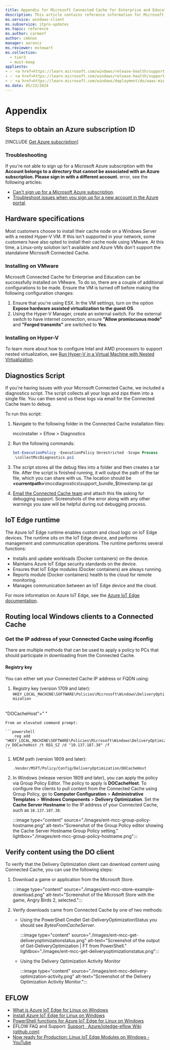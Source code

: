```yaml
---
title: Appendix for Microsoft Connected Cache for Enterprise and Education
description: This article contains reference information for Microsoft Connected Cache for Enterprise and Education.
ms.service: windows-client
ms.subservice: itpro-updates
ms.topic: reference
ms.author: carmenf
author: cmknox
manager: aaroncz
ms.reviewer: mstewart
ms.collection:
  - tier3
  - must-keep
appliesto: 
- ✅ <a href=https://learn.microsoft.com/windows/release-health/supported-versions-windows-client target=_blank>Windows 11</a>
- ✅ <a href=https://learn.microsoft.com/windows/release-health/supported-versions-windows-client target=_blank>Windows 10</a>
- ✅ <a href=https://learn.microsoft.com/windows/deployment/do/waas-microsoft-connected-cache target=_blank>Microsoft Connected Cache for Enterprise and Education</a>
ms.date: 05/23/2024
---
```


# Appendix

## Steps to obtain an Azure subscription ID

<!--Using include file, get-azure-subscription.md, do/mcc-isp.md for shared content-->
[!INCLUDE [Get Azure subscription](includes/get-azure-subscription.md)]

### Troubleshooting

If you're not able to sign up for a Microsoft Azure subscription with the **Account belongs to a directory that cannot be associated with an Azure subscription. Please sign in with a different account.** error, see the following articles:

- [Can't sign up for a Microsoft Azure subscription](/troubleshoot/azure/general/cannot-sign-up-subscription).
- [Troubleshoot issues when you sign up for a new account in the Azure portal](/azure/cost-management-billing/manage/troubleshoot-azure-sign-up).

## Hardware specifications

Most customers choose to install their cache node on a Windows Server with a nested Hyper-V VM. If this isn't supported in your network, some customers have also opted to install their cache node using VMware. At this time, a Linux-only solution isn't available and Azure VMs don't support the standalone Microsoft Connected Cache.

### Installing on VMware

Microsoft Connected Cache for Enterprise and Education can be successfully installed on VMware. To do so, there are a couple of additional configurations to be made. Ensure the VM is turned off before making the following configuration changes:

1. Ensure that you're using ESX. In the VM settings, turn on the option **Expose hardware assisted virtualization to the guest OS**.
1. Using the Hyper-V Manager, create an external switch. For the external switch to have internet connection, ensure **"Allow promiscuous mode"** and **"Forged transmits"** are switched to **Yes**.

### Installing on Hyper-V

To learn more about how to configure Intel and AMD processors to support nested virtualization, see [Run Hyper-V in a Virtual Machine with Nested Virtualization](/virtualization/hyper-v-on-windows/user-guide/nested-virtualization).

## Diagnostics Script

If you're having issues with your Microsoft Connected Cache, we included a diagnostics script. The script collects all your logs and zips them into a single file. You can then send us these logs via email for the Connected Cache team to debug.

To run this script:

1. Navigate to the following folder in the Connected Cache installation files:

    mccinstaller > Eflow > Diagnostics

1. Run the following commands:

   ```powershell
   Set-ExecutionPolicy -ExecutionPolicy Unrestricted -Scope Process
   .\collectMccDiagnostics.ps1
   ```

1. The script stores all the debug files into a folder and then creates a tar file. After the script is finished running, it will output the path of the tar file, which you can share with us. The location should be **\<currentpath\>**\mccdiagnostics\support_bundle_\$timestamp.tar.gz

1. [Email the Connected Cache team](mailto:mccforenterprise@microsoft.com?subject=Debugging%20Help%20Needed%20for%20MCC%20for%20Enterprise) and attach this file asking for debugging support. Screenshots of the error along with any other warnings you saw will be helpful during out debugging process.

## IoT Edge runtime

The Azure IoT Edge runtime enables custom and cloud logic on IoT Edge devices.
The runtime sits on the IoT Edge device, and performs management and
communication operations. The runtime performs several functions:

- Installs and update workloads (Docker containers) on the device.
- Maintains Azure IoT Edge security standards on the device.
- Ensures that IoT Edge modules (Docker containers) are always running.
- Reports module (Docker containers) health to the cloud for remote monitoring.
- Manages communication between an IoT Edge device and the cloud.

For more information on Azure IoT Edge, see the [Azure IoT Edge documentation](/azure/iot-edge/about-iot-edge).

## Routing local Windows clients to a Connected Cache

### Get the IP address of your Connected Cache using ifconfig

There are multiple methods that can be used to apply a policy to PCs that should participate in downloading from the Connected Cache.

#### Registry key

You can either set your Connected Cache IP address or FQDN using:

1. Registry key (version 1709 and later):  
    `HKEY_LOCAL_MACHINE\SOFTWARE\Policies\Microsoft\Windows\DeliveryOptimization`
</br>
    "DOCacheHost"=" "  

    From an elevated command prompt:

    ```powershell
        reg add "HKEY_LOCAL_MACHINE\SOFTWARE\Policies\Microsoft\Windows\DeliveryOptimization" /v DOCacheHost /t REG_SZ /d "10.137.187.38" /f
    ```

1. MDM path (version 1809 and later):

    `.Vendor/MSFT/Policy/Config/DeliveryOptimization/DOCacheHost`

1. In Windows (release version 1809 and later), you can apply the policy via Group Policy Editor. The policy to apply is **DOCacheHost**. To configure the clients to pull content from the Connected Cache using Group Policy, go to **Computer Configuration** > **Administrative Templates** > **Windows Components** > **Delivery Optimization**. Set the **Cache Server Hostname** to the IP address of your Connected Cache, such as `10.137.187.38`.

   :::image type="content" source="./images/ent-mcc-group-policy-hostname.png" alt-text="Screenshot of the Group Policy editor showing the Cache Server Hostname Group Policy setting." lightbox="./images/ent-mcc-group-policy-hostname.png":::

## Verify content using the DO client

To verify that the Delivery Optimization client can download content using Connected Cache, you can use the following steps:

1. Download a game or application from the Microsoft Store.

   :::image type="content" source="./images/ent-mcc-store-example-download.png" alt-text="Screenshot of the Microsoft Store with the game, Angry Birds 2, selected.":::

1. Verify downloads came from Connected Cache by one of two methods:

    - Using the PowerShell Cmdlet Get-DeliveryOptimizationStatus you should see *BytesFromCacheServer*.

      :::image type="content" source="./images/ent-mcc-get-deliveryoptimizationstatus.png" alt-text="Screenshot of the output of Get-DeliveryOptimization | FT from PowerShell." lightbox="./images/ent-mcc-get-deliveryoptimizationstatus.png":::

    - Using the Delivery Optimization Activity Monitor

      :::image type="content" source="./images/ent-mcc-delivery-optimization-activity.png" alt-text="Screenshot of the Delivery Optimization Activity Monitor.":::

## EFLOW

- [What is Azure IoT Edge for Linux on Windows](/azure/iot-edge/iot-edge-for-linux-on-windows)
- [Install Azure IoT Edge for Linux on Windows](/azure/iot-edge/how-to-provision-single-device-linux-on-windows-symmetric#install-iot-edge)
- [PowerShell functions for Azure IoT Edge for Linux on Windows](/azure/iot-edge/reference-iot-edge-for-linux-on-windows-functions)
- EFLOW FAQ and Support: [Support · Azure/iotedge-eflow Wiki (github.com)](https://github.com/Azure/iotedge-eflow/wiki/Support#how-can-i-apply-updates-to-eflow)
- [Now ready for Production: Linux IoT Edge Modules on Windows - YouTube](https://www.youtube.com/watch?v=pgqVCg6cxVU&ab_channel=MicrosoftIoTDevelopers)
